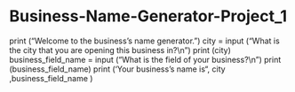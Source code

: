 # Business-Name-Generator-Project_1

print (“Welcome to the business’s name generator.”)
city = input (“What is the city that you are opening this business in?\n”)
print (city)
business_field_name = input (“What is the field of your business?\n”)
print (business_field_name)
print (‘Your business’s name is“, city ,business_field_name )
